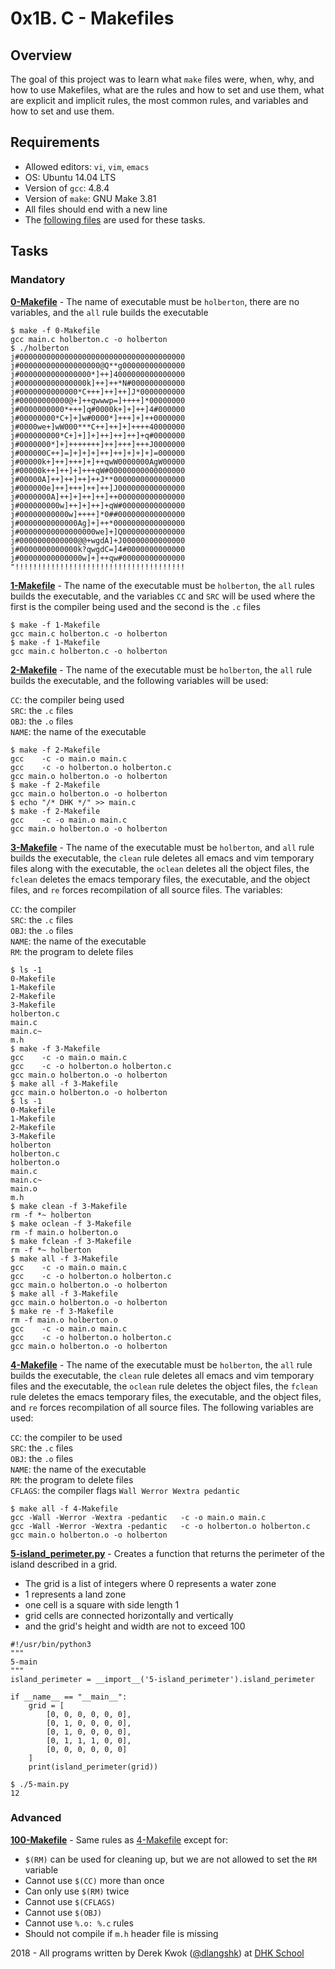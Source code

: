 # 0x1B. C - Makefiles

## Overview
The goal of this project was to learn what `make` files were, when, why, and how to use Makefiles, what are the rules and how to set and use them, what are explicit and implicit rules, the most common rules, and variables and how to set and use them.

## Requirements
* Allowed editors: `vi`, `vim`, `emacs`
* OS: Ubuntu 14.04 LTS
* Version of `gcc`: 4.8.4
* Version of `make`: GNU Make 3.81
* All files should end with a new line
* The [following files](https://github.com/holbertonschool/0x1B.c) are used for these tasks. 

## Tasks
### Mandatory
**[0-Makefile](0-Makefile)** - The name of executable must be `holberton`, there are no variables, and the `all` rule builds the executable
```
$ make -f 0-Makefile 
gcc main.c holberton.c -o holberton
$ ./holberton 
j#0000000000000000000000000000000000000
j#000000000000000000@Q**g00000000000000
j#0000000000000000*]++]4000000000000000
j#000000000000000k]++]++*N#000000000000
j#0000000000000*C+++]++]++]J*0000000000
j#00000000000@+]++qwwwp=]++++]*00000000
j#0000000000*+++]q#0000k+]+]++]4#000000
j#00000000*C+]+]w#0000*]+++]+]++0000000
j#0000we+]wW000***C++]++]+]++++40000000
j#000000000*C+]+]]+]++]++]++]+q#0000000
j#0000000*]+]+++++++]++]+++]+++J0000000
j#000000C++]=]+]+]+]++]++]+]+]+]=000000
j#00000k+]++]+++]+]++qwW0000000AgW00000
j#00000k++]++]+]+++qW#00000000000000000
j#00000A]++]++]++]++J**0000000000000000
j#000000e]++]+++]++]++]J000000000000000
j#0000000A]++]+]++]++]++000000000000000
j#000000000w]++]+]++]+qW#00000000000000
j#00000000000w]++++]*0##000000000000000
j#0000000000000Ag]+]++*0000000000000000
j#00000000000000000we]+]Q00000000000000
j#0000000000000@@+wgdA]+J00000000000000
j#0000000000000k?qwgdC=]4#0000000000000
j#00000000000000w]+]++qw#00000000000000
"!!!!!!!!!!!!!!!!!!!!!!!!!!!!!!!!!!!!!!
```

**[1-Makefile](1-Makefile)** - The name of the executable must be `holberton`, the `all` rules builds the executable, and the variables `CC` and `SRC` will be used where the first is the compiler being used and the second is the `.c` files
```
$ make -f 1-Makefile
gcc main.c holberton.c -o holberton
$ make -f 1-Makefile
gcc main.c holberton.c -o holberton
```

**[2-Makefile](2-Makefile)** - The name of the executable must be `holberton`, the `all` rule builds the executable, and the following variables will be used:

`CC`: the compiler being used  
`SRC`: the `.c` files  
`OBJ`: the `.o` files  
`NAME`: the name of the executable  
```
$ make -f 2-Makefile
gcc    -c -o main.o main.c
gcc    -c -o holberton.o holberton.c
gcc main.o holberton.o -o holberton
$ make -f 2-Makefile
gcc main.o holberton.o -o holberton
$ echo "/* DHK */" >> main.c
$ make -f 2-Makefile
gcc    -c -o main.o main.c
gcc main.o holberton.o -o holberton
```

**[3-Makefile](3-Makefile)** - The name of the executable must be `holberton`, and `all` rule builds the executable, the `clean` rule deletes all emacs and vim temporary files along with the executable, the `oclean` deletes all the object files, the `fclean` deletes the emacs temporary files, the executable, and the object files, and `re` forces recompilation of all source files. The variables:

`CC`: the compiler  
`SRC`: the `.c` files  
`OBJ`: the `.o` files  
`NAME`: the name of the executable  
`RM`: the program to delete files  
```
$ ls -1
0-Makefile
1-Makefile
2-Makefile
3-Makefile
holberton.c
main.c
main.c~
m.h
$ make -f 3-Makefile
gcc    -c -o main.o main.c
gcc    -c -o holberton.o holberton.c
gcc main.o holberton.o -o holberton
$ make all -f 3-Makefile
gcc main.o holberton.o -o holberton
$ ls -1
0-Makefile
1-Makefile
2-Makefile
3-Makefile
holberton
holberton.c
holberton.o
main.c
main.c~
main.o
m.h
$ make clean -f 3-Makefile 
rm -f *~ holberton
$ make oclean -f 3-Makefile 
rm -f main.o holberton.o
$ make fclean -f 3-Makefile 
rm -f *~ holberton
$ make all -f 3-Makefile
gcc    -c -o main.o main.c
gcc    -c -o holberton.o holberton.c
gcc main.o holberton.o -o holberton
$ make all -f 3-Makefile
gcc main.o holberton.o -o holberton
$ make re -f 3-Makefile
rm -f main.o holberton.o
gcc    -c -o main.o main.c
gcc    -c -o holberton.o holberton.c
gcc main.o holberton.o -o holberton
```

**[4-Makefile](4-Makefile)** - The name of the executable must be `holberton`, the `all` rule builds the executable, the `clean` rule deletes all emacs and vim temporary files and the executable, the `oclean` rule deletes the object files, the `fclean` rule deletes the emacs temporary files, the executable, and the object files, and `re` forces recompilation of all source files. The following variables are used:

`CC`: the compiler to be used  
`SRC`: the `.c` files  
`OBJ`: the `.o` files  
`NAME`: the name of the executable  
`RM`: the program to delete files  
`CFLAGS`: the compiler flags `Wall Werror Wextra pedantic`  
```
$ make all -f 4-Makefile
gcc -Wall -Werror -Wextra -pedantic   -c -o main.o main.c
gcc -Wall -Werror -Wextra -pedantic   -c -o holberton.o holberton.c
gcc main.o holberton.o -o holberton
```

**[5-island_perimeter.py](5-island_perimeter.py)** - Creates a function that returns the perimeter of the island described in a grid. 
* The grid is a list of integers where 0 represents a water zone
* 1 represents a land zone
* one cell is a square with side length 1
* grid cells are connected horizontally and vertically
* and the grid's height and width are not to exceed 100
```
#!/usr/bin/python3
"""
5-main
"""
island_perimeter = __import__('5-island_perimeter').island_perimeter

if __name__ == "__main__":
    grid = [
        [0, 0, 0, 0, 0, 0],
        [0, 1, 0, 0, 0, 0],
        [0, 1, 0, 0, 0, 0],
        [0, 1, 1, 1, 0, 0],
        [0, 0, 0, 0, 0, 0]
    ]
    print(island_perimeter(grid))

$ ./5-main.py
12
```

### Advanced
**[100-Makefile](100-Makefile)** - Same rules as [4-Makefile](4-Makefile) except for:
* `$(RM)` can be used for cleaning up, but we are not allowed to set the `RM` variable
* Cannot use `$(CC)` more than once
* Can only use `$(RM)` twice
* Cannot use `$(CFLAGS)`
* Cannot use `$(OBJ)`
* Cannot use `%.o: %.c` rules
* Should not compile if `m.h` header file is missing


2018 - All programs written by Derek Kwok ([@dlangshk](https://twitter.com/dlangshk)) at [DHK School](https://www.holbertonschool.com/)
